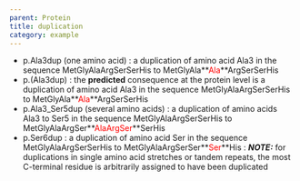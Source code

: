 ```yaml
---
parent: Protein
title: duplication
category: example
---
```


*	p.Ala3dup (one amino acid)
	: a duplication of amino acid Ala3 in the sequence MetGlyAlaArgSerSerHis to MetGlyAla**<font color="red">Ala</font>**ArgSerSerHis
*	p.(Ala3dup)
	: the **predicted** consequence at the protein level is a duplication of amino acid Ala3 in the sequence MetGlyAlaArgSerSerHis to MetGlyAla**<font color="red">Ala</font>**ArgSerSerHis
*	p.Ala3\_Ser5dup (several amino acids)
	: a duplication of amino acids Ala3 to Ser5 in the sequence MetGlyAlaArgSerSerHis to MetGlyAlaArgSer**<font color="red">AlaArgSer</font>**SerHis
*	p.Ser6dup
	: a duplication of amino acid Ser in the sequence MetGlyAlaArgSerSerHis to MetGlyAlaArgSerSer**<font color="red">Ser</font>**His
	:	_**NOTE:**_ for duplications in single amino acid stretches or tandem repeats, the most C-terminal residue is arbitrarily assigned to have been duplicated
